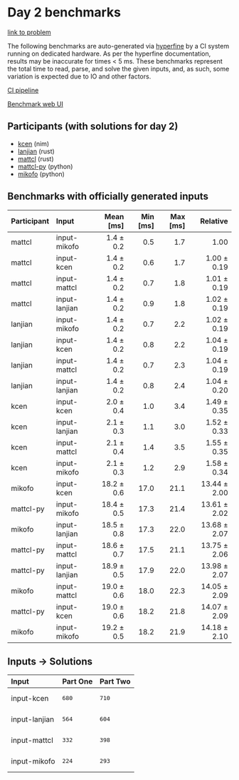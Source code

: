 # Day 2 benchmarks

[link to problem](https://adventofcode.com/2024/day/2)

The following benchmarks are auto-generated via
[hyperfine](https://github.com/sharkdp/hyperfine) by a CI system running on
dedicated hardware. As per the hyperfine documentation, results may be
inaccurate for times < 5 ms. These benchmarks represent the total time to read,
parse, and solve the given inputs, and, as such, some variation is expected due
to IO and other factors.

[CI pipeline](http://ci.papercode.net:8080/teams/main/pipelines/aoc2024)

[Benchmark web UI](https://aoc.ancalagon.black)


## Participants (with solutions for day 2)

- [kcen](https://github.com/kcen/aoc2024) (nim)
- [lanjian](https://github.com/lanjian/aoc-2024) (rust)
- [mattcl](https://github.com/mattcl/aoc2024) (rust)
- [mattcl-py](https://github.com/mattcl/aoc2024-py) (python)
- [mikofo](https://github.com/mikofo/aoc2024) (python)


## Benchmarks with officially generated inputs

| Participant | Input | Mean [ms] | Min [ms] | Max [ms] | Relative |
|:---|:---|---:|---:|---:|---:|
| mattcl | input-mikofo | 1.4 ± 0.2 | 0.5 | 1.7 | 1.00 |
| mattcl | input-kcen | 1.4 ± 0.2 | 0.6 | 1.7 | 1.00 ± 0.19 |
| mattcl | input-mattcl | 1.4 ± 0.2 | 0.7 | 1.8 | 1.01 ± 0.19 |
| mattcl | input-lanjian | 1.4 ± 0.2 | 0.9 | 1.8 | 1.02 ± 0.19 |
| lanjian | input-mikofo | 1.4 ± 0.2 | 0.7 | 2.2 | 1.02 ± 0.19 |
| lanjian | input-kcen | 1.4 ± 0.2 | 0.8 | 2.2 | 1.04 ± 0.19 |
| lanjian | input-mattcl | 1.4 ± 0.2 | 0.7 | 2.3 | 1.04 ± 0.19 |
| lanjian | input-lanjian | 1.4 ± 0.2 | 0.8 | 2.4 | 1.04 ± 0.20 |
| kcen | input-kcen | 2.0 ± 0.4 | 1.0 | 3.4 | 1.49 ± 0.35 |
| kcen | input-lanjian | 2.1 ± 0.3 | 1.1 | 3.0 | 1.52 ± 0.33 |
| kcen | input-mattcl | 2.1 ± 0.4 | 1.4 | 3.5 | 1.55 ± 0.35 |
| kcen | input-mikofo | 2.1 ± 0.3 | 1.2 | 2.9 | 1.58 ± 0.34 |
| mikofo | input-kcen | 18.2 ± 0.6 | 17.0 | 21.1 | 13.44 ± 2.00 |
| mattcl-py | input-mikofo | 18.4 ± 0.5 | 17.3 | 21.4 | 13.61 ± 2.02 |
| mikofo | input-lanjian | 18.5 ± 0.8 | 17.3 | 22.0 | 13.68 ± 2.07 |
| mattcl-py | input-mattcl | 18.6 ± 0.7 | 17.5 | 21.1 | 13.75 ± 2.06 |
| mattcl-py | input-lanjian | 18.9 ± 0.5 | 17.9 | 22.0 | 13.98 ± 2.07 |
| mikofo | input-mattcl | 19.0 ± 0.6 | 18.0 | 22.3 | 14.05 ± 2.09 |
| mattcl-py | input-kcen | 19.0 ± 0.6 | 18.2 | 21.8 | 14.07 ± 2.09 |
| mikofo | input-mikofo | 19.2 ± 0.5 | 18.2 | 21.9 | 14.18 ± 2.10 |


## Inputs -> Solutions

| Input | Part One | Part Two |
|:---|:---|:---|
|input-kcen|<pre>680</pre>|<pre>710</pre>|
|input-lanjian|<pre>564</pre>|<pre>604</pre>|
|input-mattcl|<pre>332</pre>|<pre>398</pre>|
|input-mikofo|<pre>224</pre>|<pre>293</pre>|